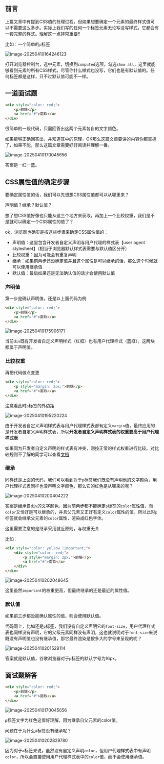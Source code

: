 ## 前言

上篇文章中有提到CSS值的处理过程，但如果想要确定一个元素的最终样式值可以不需要这么多步。实际上我们写的任何一个标签元素无论写没写样式，它都会有一套完整的样式。理解这一点非常重要‼️

比如：一个简单的`p`标签

![image-20250410164246123](/Users/songyao/Desktop/songyao/fe-nanjiu/article/2025/2025-04/images/1.png)

打开浏览器控制台，选中元素，切换到`computed`选项，勾选`show all`，这里就能够看到元素的所有CSS样式，尽管你什么样式也没写，它们也是有默认值的。任何标签都是这样，只不过默认值可能不一样。

## 一道面试题

```html
<div style="color: red;">
    <p>前端</p>
    <a href="#">南玖</a>
</div>
```

很简单的一段代码，只需回答出这两个元素各自的文字颜色。

如果能够正确回答出，并知道其中的原理，OK那么这篇文章要讲的内容你都掌握了，如果不能，那么这篇文章需要好好阅读并理解一番。

![image-20250410170045656](/Users/songyao/Desktop/songyao/fe-nanjiu/article/2025/2025-04/images/2.png)

答案是一红一蓝。

## CSS属性值的确定步骤

要确定属性值的话，我们可以先想想CSS属性值都可以从哪里来？

声明值？继承？默认值？

想了想CSS值好像也只能从这三个地方来获取，再加上一个比较权重，我们是不是就可以确定一个CSS属性的值了？

ok，浏览器也确实是按这些步骤来确定CSS属性值的：

- 声明值：这里包含开发者自定义声明与用户代理的样式表【user agent stylesheet】（相当于浏览器默认样式表需要与默认值区分开）
- 比较权重：因为可能会有重复声明
- 继承：如果前两步还没确定值并且这个属性是可以继承的话，那么这个时候就可以使用继承值
- 默认值：最后如果还是无法确认值的话才会使用默认值

### 声明值

第一步是确认声明值，还是以上面代码为例

```html
<div style="color: red;">
    <p>前端</p>
    <a href="#">南玖</a>
</div>
```

![image-20250410175906171](/Users/songyao/Desktop/songyao/fe-nanjiu/article/2025/2025-04/images/3.png)

当前`div`既有开发者自定义声明样式（红框）也有用户代理样式（蓝框），这两块都属于声明值。

### 比较权重

再把代码做点变更

```html
<div style="color: red;">
    <p style="margin: 2px;">前端</p>
    <a href="#">南玖</a>
</div>
```

注意看此时`p`标签的外边距

![image-20250410195220224](/Users/songyao/Desktop/songyao/fe-nanjiu/article/2025/2025-04/images/4.png)

由于开发者自定义声明样式表与用户代理样式表都有定义`margin`值，最终应用的是开发者自定义声明样式表，所以**开发者自定义声明样式表的权重要高于用户代理样式表**

如果同为开发者自定义声明的样式表有冲突，则按正常的样式权重进行比较。对比较规则不了解的同学可以查看[文档](https://developer.mozilla.org/zh-CN/docs/Web/CSS/CSS_cascade/Specificity)

### 继承

同样还是上面的代码，我们可以看到对于`p`标签我们既没有声明他的文字颜色，用户代理样式表同样也没声明文字颜色，那么它的红色是从哪来的呢？

![image-20250410200404222](/Users/songyao/Desktop/songyao/fe-nanjiu/article/2025/2025-04/images/5.png)

答案是继承自`div`的文字颜色，因为前两步都不能确定`p`标签的`color`属性值，而`color`又恰好是可以继承的，并且父元素又正好有定义`color`属性的值。所以此时`p`标签就会继承父元素的`color`属性，渲染成红色字体。

这里需要注意的是继承采用就近原则，与权重无关

比如：

```html
<div style="color: yellow !important;">
    <div style="color: red;">
        <p style="margin: 2px;">前端</p>
        <a href="#">南玖</a>
    </div>
</div>
```

![image-20250410202048645](/Users/songyao/Desktop/songyao/fe-nanjiu/article/2025/2025-04/images/7.png)

这里虽然`important`的权重更高，但最终继承的还是最近的属性值。

### 默认值

如果前三步都没能确认属性的值，则会使用默认值。

代码同上，比如还是`p`标签，我们没有自定义声明它的`font-size`，用户代理样式表也同样没有声明，它的父级元素同样没有声明，这也就说明对于`font-size`来说既没有声明值也没有继承值，那它最终渲染是按多大的字号来呈现的呢？

![image-20250410201529114](/Users/songyao/Desktop/songyao/fe-nanjiu/article/2025/2025-04/images/6.png)

答案就是默认值，谷歌浏览器对于`p`标签的默认字号为16px。

## 面试题解答

```html
<div style="color: red;">
    <p>前端</p>
    <a href="#">南玖</a>
</div>
```

![image-20250410170045656](/Users/songyao/Desktop/songyao/fe-nanjiu/article/2025/2025-04/images/2.png)

`p`标签文字为红色这很好理解，因为继承自父元素的color值。

问题在于为什么`a`标签没有继承呢？

![image-20250410202829780](/Users/songyao/Desktop/songyao/fe-nanjiu/article/2025/2025-04/images/8.png)

因为对于`a`标签来说，虽然没有自定义声明`color`，但用户代理样式表中有声明`color`，所以会直接使用用户代理样式表中的`color`值，而不会使用继承值。
